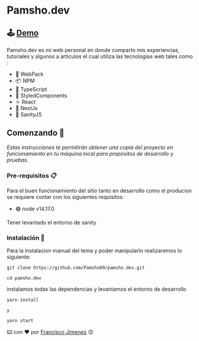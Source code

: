 # Pamsho.dev


## 🕹 [Demo](http://Pamsho.dev/)
Pamsho.dev es mi web personal en donde comparto mis experiencias, tutoriales y algunos a articulos el cual utiliza las tecnologias web
tales como :
- 🧱 WebPack
- 📦 NPM
- 🎫 TypeScript
- 🎀 StyledComponents
- ⚛ React
- 🍐 NextJs
- 👕 SanityJS


## Comenzando 🚀  

_Estas instrucciones te permitirán obtener una copia del proyecto en funcionamiento en tu máquina local para propósitos de desarrollo y pruebas._



### Pre-requisitos 📋

Para el buen funcionamiento del sitio tanto en desarrollo como el producion se requiere contar con los siguientes requisitos:
 - 🟢 node v14.17.0

Tener levantado el entorno de sanity 


### Instalación 🔧


Para la instalacion manual del tema y poder manipularlo realizaremos lo siguiente:


```
git clone https://github.com/Pamsho09/pamsho.dev.git
```


```
cd pamsho.dev
```

instalamos todas las dependencias y levantamos el entorno de desarrollo
```
yarn install

y 

yarn start
```


⌨️ con ❤️ por [Francisco Jimenez](https://github.com/pamsho09) 😊
